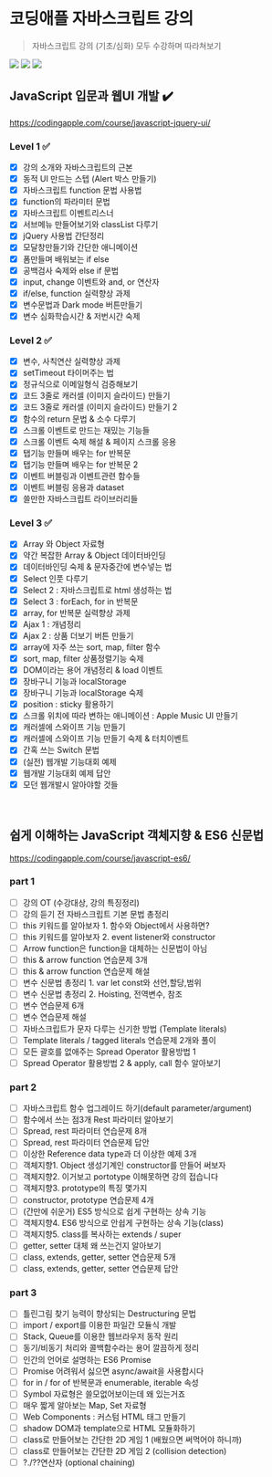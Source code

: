 # 코딩애플 자바스크립트 강의
> 자바스크립트 강의 (기초/심화) 모두 수강하며 따라쳐보기

<p>
  <img src="https://img.shields.io/badge/CSS3-1572B6?style=flat-square&logo=css3&logoColor=white"/>
  <img src="https://img.shields.io/badge/HTML5-E34F26?style=flat-square&logo=html5&logoColor=white"/>
  <img src="https://img.shields.io/badge/JavaScript-F7DF1E?style=flat-square&logo=javascript&logoColor=black"/>
</p>

## JavaScript 입문과 웹UI 개발 ✔️
https://codingapple.com/course/javascript-jquery-ui/
### Level 1 ✅

- [X] 강의 소개와 자바스크립트의 근본
- [X] 동적 UI 만드는 스텝 (Alert 박스 만들기)
- [X] 자바스크립트 function 문법 사용법
- [X] function의 파라미터 문법
- [X] 자바스크립트 이벤트리스너
- [X] 서브메뉴 만들어보기와 classList 다루기
- [X] jQuery 사용법 간단정리
- [X] 모달창만들기와 간단한 애니메이션
- [X] 폼만들며 배워보는 if else
- [X] 공백검사 숙제와 else if 문법
- [X] input, change 이벤트와 and, or 연산자
- [X] if/else, function 실력향상 과제
- [X] 변수문법과 Dark mode 버튼만들기
- [X] 변수 심화학습시간 & 저번시간 숙제

### Level 2 ✅

- [X] 변수, 사칙연산 실력향상 과제
- [X] setTimeout 타이머주는 법
- [X] 정규식으로 이메일형식 검증해보기
- [X] 코드 3줄로 캐러셀 (이미지 슬라이드) 만들기
- [X] 코드 3줄로 캐러셀 (이미지 슬라이드) 만들기 2
- [X] 함수의 return 문법 & 소수 다루기
- [X] 스크롤 이벤트로 만드는 재밌는 기능들
- [X] 스크롤 이벤트 숙제 해설 & 페이지 스크롤 응용
- [X] 탭기능 만들며 배우는 for 반복문
- [X] 탭기능 만들며 배우는 for 반복문 2
- [X] 이벤트 버블링과 이벤트관련 함수들
- [X] 이벤트 버블링 응용과 dataset
- [X] 쓸만한 자바스크립트 라이브러리들

### Level 3 ✅

- [X] Array 와 Object 자료형
- [X] 약간 복잡한 Array & Object 데이터바인딩
- [X] 데이터바인딩 숙제 & 문자중간에 변수넣는 법
- [X] Select 인풋 다루기
- [X] Select 2 : 자바스크립트로 html 생성하는 법
- [X] Select 3 : forEach, for in 반복문
- [X] array, for 반복문 실력향상 과제
- [X] Ajax 1 : 개념정리
- [X] Ajax 2 : 상품 더보기 버튼 만들기
- [X] array에 자주 쓰는 sort, map, filter 함수
- [X] sort, map, filter 상품정렬기능 숙제
- [X] DOM이라는 용어 개념정리 & load 이벤트
- [X] 장바구니 기능과 localStorage
- [X] 장바구니 기능과 localStorage 숙제
- [X] position : sticky 활용하기
- [X] 스크롤 위치에 따라 변하는 애니메이션 : Apple Music UI 만들기
- [X] 캐러셀에 스와이프 기능 만들기
- [X] 캐러셀에 스와이프 기능 만들기 숙제 & 터치이벤트
- [X] 간혹 쓰는 Switch 문법
- [X] (실전) 웹개발 기능대회 예제
- [X] 웹개발 기능대회 예제 답안
- [X] 모던 웹개발시 알아야할 것들
<br/><br/><br/>

## 쉽게 이해하는 JavaScript 객체지향 & ES6 신문법
https://codingapple.com/course/javascript-es6/

### part 1
- [ ] 강의 OT (수강대상, 강의 특징정리)
- [ ] 강의 듣기 전 자바스크립트 기본 문법 총정리
- [ ] this 키워드를 알아보자 1. 함수와 Object에서 사용하면?
- [ ] this 키워드를 알아보자 2. event listener와 constructor
- [ ] Arrow function은 function을 대체하는 신문법이 아님
- [ ] this & arrow function 연습문제 3개
- [ ] this & arrow function 연습문제 해설
- [ ] 변수 신문법 총정리 1. var let const와 선언,할당,범위
- [ ] 변수 신문법 총정리 2. Hoisting, 전역변수, 참조
- [ ] 변수 연습문제 6개
- [ ] 변수 연습문제 해설
- [ ] 자바스크립트가 문자 다루는 신기한 방법 (Template literals)
- [ ] Template literals / tagged literals 연습문제 2개와 풀이
- [ ] 모든 괄호를 없애주는 Spread Operator 활용방법 1
- [ ] Spread Operator 활용방법 2 & apply, call 함수 알아보기

### part 2
- [ ] 자바스크립트 함수 업그레이드 하기(default parameter/argument)
- [ ] 함수에서 쓰는 점3개 Rest 파라미터 알아보기
- [ ] Spread, rest 파라미터 연습문제 8개
- [ ] Spread, rest 파라미터 연습문제 답안
- [ ] 이상한 Reference data type과 더 이상한 예제 3개
- [ ] 객체지향1. Object 생성기계인 constructor를 만들어 써보자
- [ ] 객체지향2. 이거보고 portotype 이해못하면 강의 접습니다
- [ ] 객체지향3. prototype의 특징 몇가지
- [ ] constructor, prototype 연습문제 4개
- [ ] (간만에 쉬운거) ES5 방식으로 쉽게 구현하는 상속 기능
- [ ] 객체지향4. ES6 방식으로 안쉽게 구현하는 상속 기능(class)
- [ ] 객체지향5. class를 복사하는 extends / super
- [ ] getter, setter 대체 왜 쓰는건지 알아보기
- [ ] class, extends, getter, setter 연습문제 5개
- [ ] class, extends, getter, setter 연습문제 답안

### part 3
- [ ] 틀린그림 찾기 능력이 향상되는 Destructuring 문법
- [ ] import / export를 이용한 파일간 모듈식 개발
- [ ] Stack, Queue를 이용한 웹브라우저 동작 원리
- [ ] 동기/비동기 처리와 콜백함수라는 용어 깔끔하게 정리
- [ ] 인간의 언어로 설명하는 ES6 Promise
- [ ] Promise 어려워서 싫으면 async/await을 사용합시다
- [ ] for in / for of 반복문과 enumerable, iterable 속성
- [ ] Symbol 자료형은 쓸모없어보이는데 왜 있는거죠
- [ ] 매우 짧게 알아보는 Map, Set 자료형
- [ ] Web Components : 커스텀 HTML 태그 만들기
- [ ] shadow DOM과 template으로 HTML 모듈화하기
- [ ] class로 만들어보는 간단한 2D 게임 1 (배웠으면 써먹어야 하니까)
- [ ] class로 만들어보는 간단한 2D 게임 2 (collision detection)
- [ ] ?./??연산자 (optional chaining)